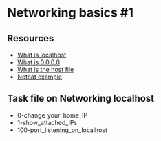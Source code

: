 <h1>Networking basics #1</h1>
<h2>Resources</h2>
<ul>
   <li> <a href="What is localhost">What is localhost</a></li>
   <li> <a href="What is 0.0.0.0">What is 0.0.0.0</a></li>
   <li> <a href="What is the host file">What is the host file</a></li>
   <li> <a href="Netcat example">Netcat example</a></li>
</ul>

<h2> Task file on Networking localhost</h2>

<ul>
   <li> 0-change_your_home_IP</li>
   <li> 1-show_attached_IPs</li>
   <li> 100-port_listening_on_localhost</li>
</ul>

